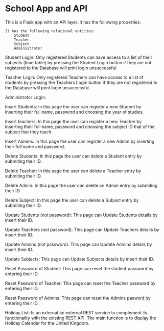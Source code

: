 # School App and API

This is a Flask app with an API layer. It has the following properties:

    It has the following relational entities:
        Student
        Teacher
        Subject
        Administrator
    
Student Login: Only registered Students can have access to a list of their subjects (time table) by pressing the Student Login button if they are not registered to the Database will print login unsuccessful.
 
Teacher Login: Only registered Teachers can have access to a list of students by pressing the Teachers Login button if they are not registered to the Database will print login unsuccessful.
 
Administrator Login:
 
Insert Students: In this page the user can register a new Student by inserting their full name, password and choosing the year of studies.

Insert teachers: In this page the user can register a new Teacher by inserting their full name, password and choosing the subject ID that of the subject that they teach.

Insert Admins: In this page the user can register a new Admin by inserting their full name and password.

Delete Students: In this page the user can delete a Student entry by submiting their ID.

Delete Teacher: In this page the user can delete a Teacher entry by submiting their ID.

Delete Admin: In this page the user can delete an Admin entry by submiting their ID.

Delete Subject: In this page the user can delete a Subject entry by submiting their ID.

Update Students (not password): This page can Update Students details by insert their ID.

Update Teachers (not password): This page can Update Teachers details by insert their ID.

Update Admins (not password): This page can Update Admins details by insert their ID.

Update Subjects: This page can Update Subjects details by insert their ID.

Reset Password of Student: This page can reset the student password by entering their ID.

Reset Password of Teacher: This page can reset the Teacher password by entering their ID.

Reset Password of Admins: This page can reset the Admins pasword by entering their ID.

Holiday List: Is an external an external REST service to complement its functionality with the existing REST API. The main function is to display the Holiday Calendar for the United Kingdom.

